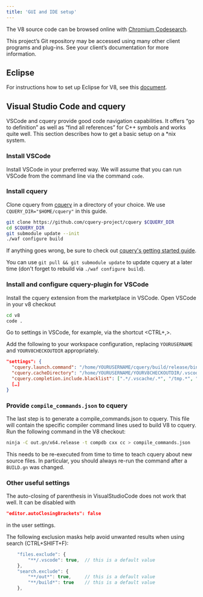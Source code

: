 ```yaml
---
title: 'GUI and IDE setup'
---
```

The V8 source code can be browsed online with [Chromium Codesearch](https://cs.chromium.org/chromium/src/v8/).

This project’s Git repository may be accessed using many other client programs and plug-ins. See your client’s documentation for more information.

## Eclipse

For instructions how to set up Eclipse for V8, see this [document](https://docs.google.com/document/d/1q3JkYNJhib3ni9QvNKIY_uarVxeVDiDi6teE5MbVIGQ/).

## Visual Studio Code and cquery

VSCode and cquery provide good code navigation capabilities. It offers “go to definition” as well as “find all references” for C++ symbols and works quite well. This section describes how to get a basic setup on a *nix system.

### Install VSCode

Install VSCode in your preferred way. We will assume that you can run VSCode from the command line via the command `code`.

### Install cquery

Clone cquery from [cquery](https://github.com/cquery-project/cquery) in a directory of your choice. We use `CQUERY_DIR="$HOME/cquery"` in this guide.

```bash
git clone https://github.com/cquery-project/cquery $CQUERY_DIR
cd $CQUERY_DIR
git submodule update --init
./waf configure build
```

If anything goes wrong, be sure to check out [cquery's getting started guide](https://github.com/cquery-project/cquery/wiki/Getting-started).

You can use `git pull && git submodule update` to update cquery at a later time (don't forget to rebuild via `./waf configure build`).

### Install and configure cquery-plugin for VSCode

Install the cquery extension from the marketplace in VSCode. Open VSCode in your v8 checkout

```bash
cd v8
code .
```

Go to settings in VSCode, for example, via the shortcut <CTRL+,>.

Add the following to your workspace configuration, replacing `YOURUSERNAME` and `YOURV8CHECKOUTDIR` appropriately.

```json
"settings": {
  "cquery.launch.command": "/home/YOURUSERNAME/cquery/build/release/bin/cquery",
  "cquery.cacheDirectory": "/home/YOURUSERNAME/YOURV8CHECKOUTDIR/.vscode/cquery_cached_index/",
  "cquery.completion.include.blacklist": [".*/.vscache/.*", "/tmp.*", "build/.*"],
  […]
}
```

### Provide `compile_commands.json` to cquery

The last step is to generate a compile_commands.json to cquery. This file will contain the specific compiler command lines used to build V8 to cquery. Run the following command in the V8 checkout:

```bash
ninja -C out.gn/x64.release -t compdb cxx cc > compile_commands.json
```

This needs to be re-executed from time to time to teach cquery about new source files. In particular, you should always re-run the command after a `BUILD.gn` was changed.

### Other useful settings

The auto-closing of parenthesis in VisualStudioCode does not work that well. It can be disabled with

```json
"editor.autoClosingBrackets": false
```

in the user settings.

The following exclusion masks help avoid unwanted results when using search (CTRL+SHIFT+F):

```js
    "files.exclude": {
        "**/.vscode": true,  // this is a default value
    },
    "search.exclude": {
        "**/out*": true,     // this is a default value
        "**/build*": true    // this is a default value
    },
```

